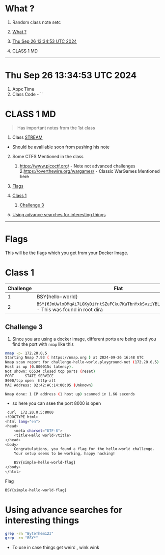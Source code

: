 
# What ?

1. Random class note setc

1. [What ?](#what-)
2. [Thu Sep 26 13:34:53 UTC 2024](#thu-sep-26-133453-utc-2024)
3. [CLASS 1 MD](#class-1-md)

---

# Thu Sep 26 13:34:53 UTC 2024

1. Appx Time
2. Class Code - ``

# CLASS 1 MD

> Has important notes from the 1st class

1. Class [STREAM](https://www.youtube.com/watch?v=ye8lGXTcdCE&list=PLQL6z4JeTTQkqF6KkcZZDi2KFwky9SQpq&index=1)

- Should be avalilable soon from pushing his note

2. Some CTFS Mentioned in the class

   1. https://www.picoctf.org/ - Note not advanced challenges 2.https://overthewire.org/wargames/ - Classic WarGames Mentioned here


1. [Flags](#flags)
2. [Class 1](#class-1)
   1. [Challenge 3](#challenge-3)
3. [Using advance searches for interesting things](#using-advance-searches-for-interesting-things)

---

# Flags

This will be the flags which you get from your Docker Image.

# Class 1

| Challenge | Flat                                                                                              |
| --------- | ------------------------------------------------------------------------------------------------- |
| 1         | BSY{hello-world}                                                                                  |
| 2         | `BSY{6JmUwlxDMqAi7LGKyDifntSZuFCku7KaTbnYxkSvziYBLg4AwCjubDeBQHxE}` - This was found in root dira |

## Challenge 3

1. Since you are using a docker image, different ports are being used you find the port with `nmap` like this

```sh
nmap -p- 172.20.0.5
Starting Nmap 7.93 ( https://nmap.org ) at 2024-09-26 16:48 UTC
Nmap scan report for challenge-hello-world.playground-net (172.20.0.5)
Host is up (0.000015s latency).
Not shown: 65534 closed tcp ports (reset)
PORT     STATE SERVICE
8000/tcp open  http-alt
MAC Address: 02:42:AC:14:00:05 (Unknown)

Nmap done: 1 IP address (1 host up) scanned in 1.66 seconds
```

- so here you can ssee the port 8000 is open

```sh
 curl  172.20.0.5:8000
<!DOCTYPE html>
<html lang="en">
<head>
    <meta charset="UTF-8">
    <title>Hello world</title>
</head>
<body>
    Congratulations, you found a flag for the hello-world challenge.
    Your setup seems to be working, happy hacking!

    BSY{simple-hello-world-flag}
</body>
</html>
```

Flag

```js
BSY{simple-hello-world-flag}
```

# Using advance searches for interesting things

```sh
grep -rn "ByteThem123"
grep -rn "BSY*"
```

- To use in case things get weird , wink wink

